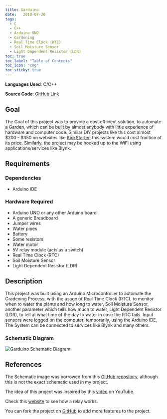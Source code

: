 ```yaml
---
title: Garduino
date:   2018-07-20
tags:
  - C
  - C++
  - Arduino UNO
  - Gardening
  - Real Time Clock (RTC)
  - Soil Moisture Sensor
  - Light Dependent Resistor (LDR) 
toc: true
toc_label: "Table of Contents"
toc_icon: "cog"
toc_sticky: true
---
```


**Languages Used**: C/C++

**Source Code**: [GitHub Link](https://github.com/ShahzaibWaseem/Project-COAL)

## Goal
The Goal of this project was to provide a cost efficient solution, to automate a Garden, which can be built by almost anybody with little experience of hardware and computer code. Similar DIY projects like this cost almost $200 - $350 on websites like [KickStarter](https://www.kickstarter.com/projects/mattiaslepp/the-smart-garden-your-solution-for-better-food), this system would cost fraction of its price. Similarly, the project may be hooked up to the WiFi using applications/services like Blynk.

## Requirements
### Dependencies
- Arduino IDE

### Hardware Required
- Arduino UNO or any other Arduino board
- A generic Breadboard
- Jumper wires
- Water pipes
- Battery
- Some resistors
- Water motor
- 5V relay module (acts as a switch)
- Real Time Clock (RTC)
- Soil Moisture Sensor
- Light Dependent Resistor (LDR)

## Description
This project was built using an Arduino Microcontroller to automate the Gradening Process, with the usage of Real Time Clock (RTC), to monitor when to water the plants and how long to water, Soil Moisture Sensor, another parameter which tells how much to water, Light Dependent Resistor (LDR), to tell at what time of the day to water in case the RTC fails. Input sensors were logged on the computer, temporarily, using the Arduino IDE, The System can be connected to services like Blynk and many others.

### Schematic Diagram
![Garduino Schematic Diagram](https://camo.githubusercontent.com/0d0ad706e00fdae810f4814c53148a8075e3ddb0/687474703a2f2f692e696d6775722e636f6d2f7a7764694238462e706e67)

## References
The Schematic image was borrowed from this [GitHub repository](https://camo.githubusercontent.com/0d0ad706e00fdae810f4814c53148a8075e3ddb0/687474703a2f2f692e696d6775722e636f6d2f7a7764694238462e706e67), although this is not the exact schematic used in my project.

The idea of this project was inspired by this [video](https://www.youtube.com/watch?v=O_Q1WKCtWiA) on YouTube.

Check this [website](https://arduinogetstarted.com/tutorials/arduino-relay) to see how a relay works.

You can fork the project on [GitHub](https://github.com/ShahzaibWaseem/Project-COAL) to add more features to the project.